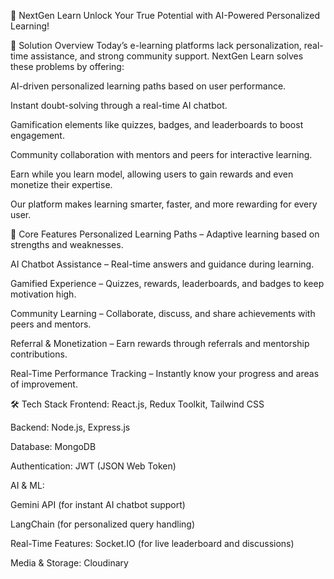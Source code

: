 🚀 NextGen Learn
Unlock Your True Potential with AI-Powered Personalized Learning!

🧠 Solution Overview
Today’s e-learning platforms lack personalization, real-time assistance, and strong community support.
NextGen Learn solves these problems by offering:

AI-driven personalized learning paths based on user performance.

Instant doubt-solving through a real-time AI chatbot.

Gamification elements like quizzes, badges, and leaderboards to boost engagement.

Community collaboration with mentors and peers for interactive learning.

Earn while you learn model, allowing users to gain rewards and even monetize their expertise.

Our platform makes learning smarter, faster, and more rewarding for every user.

🌟 Core Features
Personalized Learning Paths – Adaptive learning based on strengths and weaknesses.

AI Chatbot Assistance – Real-time answers and guidance during learning.

Gamified Experience – Quizzes, rewards, leaderboards, and badges to keep motivation high.

Community Learning – Collaborate, discuss, and share achievements with peers and mentors.

Referral & Monetization – Earn rewards through referrals and mentorship contributions.

Real-Time Performance Tracking – Instantly know your progress and areas of improvement.

🛠️ Tech Stack
Frontend: React.js, Redux Toolkit, Tailwind CSS

Backend: Node.js, Express.js

Database: MongoDB

Authentication: JWT (JSON Web Token)

AI & ML:

Gemini API (for instant AI chatbot support)

LangChain (for personalized query handling)

Real-Time Features: Socket.IO (for live leaderboard and discussions)

Media & Storage: Cloudinary

